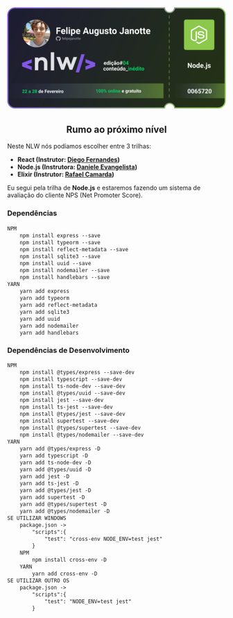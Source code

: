 <h1 align="center">
    <img src="./assets/ticket.svg">
</h1>

<h2 align="center">
	Rumo ao próximo nível
</h2>
<p>
	Neste NLW nós podíamos escolher entre 3 trilhas: 
	<ul>
		<li><strong>React (Instrutor: <a href="https://github.com/diego3g" target="_blank">Diego Fernandes</a>)</strong></li>
		<li><strong>Node.js (Instrutora: <a href="https://github.com/danileao" taget="_blank">Daniele Evangelista</a>)</strong></li>
		<li><strong>Elixir (Instrutor: <a href="https://github.com/RafaelCamarda" target="_blank">Rafael Camarda</a>)</strong></li>
	</ul>
</p>
<p>
	Eu segui pela trilha de <strong>Node.js</strong> e estaremos fazendo um sistema de avaliação do cliente NPS (Net Promoter Score).
</p>

<h3>
	Dependências
</h3>


```shell
NPM
	npm install express --save
	npm install typeorm --save
	npm install reflect-metadata --save
	npm install sqlite3 --save
	npm install uuid --save
	npm install nodemailer --save
	npm install handlebars --save
YARN
	yarn add express
	yarn add typeorm
	yarn add reflect-metadata
	yarn add sqlite3
	yarn add uuid
	yarn add nodemailer
	yarn add handlebars
```

<h3>
	Dependências de Desenvolvimento
</h3>


```shell
NPM
	npm install @types/express --save-dev
	npm install typescript --save-dev
	npm install ts-node-dev --save-dev
	npm install @types/uuid --save-dev
	npm install jest --save-dev
	npm install ts-jest --save-dev
	npm install @types/jest --save-dev
	npm install supertest --save-dev
	npm install @types/supertest --save-dev
	npm install @types/nodemailer --save-dev
YARN
	yarn add @types/express -D
	yarn add typescript -D
	yarn add ts-node-dev -D
	yarn add @types/uuid -D
	yarn add jest -D
	yarn add ts-jest -D
	yarn add @types/jest -D
	yarn add supertest -D
	yarn add @types/supertest -D
	yarn add @types/nodemailer -D
SE UTILIZAR WINDOWS
	package.json ->
		"scripts":{
			"test": "cross-env NODE_ENV=test jest"
		}
	NPM
		npm install cross-env -D
	YARN
		yarn add cross-env -D
SE UTILIZAR OUTRO OS
	package.json ->
		"scripts":{
			"test": "NODE_ENV=test jest"
		}
```
